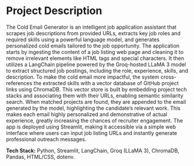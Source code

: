 # Project Description
The Cold Email Generator is an intelligent job application assistant that scrapes job descriptions from provided URLs, extracts key job roles and required skills using a powerful language model, and generates personalized cold emails tailored to the job opportunity. The application starts by ingesting the content of a job listing web page and cleaning it to remove irrelevant elements like HTML tags and special characters. It then utilizes a LangChain pipeline powered by the Groq-hosted LLaMA 3 model to extract structured job postings, including the role, experience, skills, and description. To make the cold email more impactful, the system cross-references the extracted skills with a vector database of GitHub project links using ChromaDB. This vector store is built by embedding project tech stacks and associating them with their URLs, enabling semantic similarity search. When matched projects are found, they are appended to the email generated by the model, highlighting the candidate’s relevant work. This makes each email highly personalized and demonstrative of actual experience, greatly increasing the chances of recruiter engagement. The app is deployed using Streamlit, making it accessible via a simple web interface where users can input job listing URLs and instantly generate professional outreach messages.

**Tech Stack:** Python, Streamlit, LangChain, Groq (LLaMA 3), ChromaDB, Pandas, HTML/CSS, dotenv.









 
